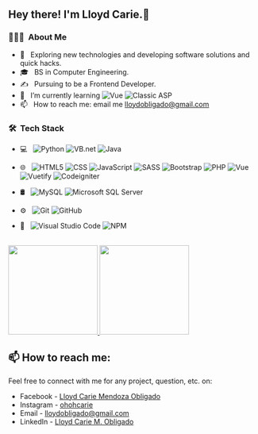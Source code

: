 


<h2> Hey there! I'm Lloyd Carie.👋</h2>




<h3> 👨🏻‍💻 &nbsp;About Me </h3>

- 🤔 &nbsp; Exploring new technologies and developing software solutions and quick hacks.
- 🎓 &nbsp; BS in Computer Engineering.
- ✍️ &nbsp; Pursuing to be a Frontend Developer.
- 🌱 &nbsp; I’m currently learning 
![Vue](https://img.shields.io/badge/-Vue-333333?style=flat&logo=Vue.js) 
![Classic ASP](https://img.shields.io/badge/-Classic%20ASP-333333?style=flat&logo=.net) 
- 📫 &nbsp; How to reach me: email me lloydobligado@gmail.com



<h3> 🛠 &nbsp;Tech Stack</h3>

- 💻 &nbsp;
  ![Python](https://img.shields.io/badge/-Python-333333?style=flat&logo=python)
  ![VB.net](https://img.shields.io/badge/-VBScript-333333?style=flat&logo=.net)
  ![Java](https://img.shields.io/badge/-Java-333333?style=flat&logo=Java&logoColor=007396)

- 🌐 &nbsp;
  ![HTML5](https://img.shields.io/badge/-HTML5-333333?style=flat&logo=HTML5)
  ![CSS](https://img.shields.io/badge/-CSS-333333?style=flat&logo=CSS3&logoColor=1572B6)
  ![JavaScript](https://img.shields.io/badge/-JavaScript-333333?style=flat&logo=javascript)
  ![SASS](https://img.shields.io/badge/-SASS-333333?style=flat&logo=sass)
  ![Bootstrap](https://img.shields.io/badge/-Bootstrap-333333?style=flat&logo=bootstrap)
  ![PHP](https://img.shields.io/badge/-PHP-333333?style=flat&logo=php)
  ![Vue](https://img.shields.io/badge/-Vue-333333?style=flat&logo=Vue.js)
  ![Vuetify](https://img.shields.io/badge/-Vuetify-333333?style=flat&logo=vuetify)
   ![Codeigniter](https://img.shields.io/badge/-Codeigniter-333333?style=flat&logo=codeigniter)
  
- 🛢 &nbsp;
  ![MySQL](https://img.shields.io/badge/-MySQL-333333?style=flat&logo=mysql)
  ![Microsoft SQL Server](https://img.shields.io/badge/-Microsoft%20SQL%20Server-333333?style=flat&logo=Microsoft%20SQL%20Server)

- ⚙️ &nbsp;
  ![Git](https://img.shields.io/badge/-Git-333333?style=flat&logo=git)
  ![GitHub](https://img.shields.io/badge/-GitHub-333333?style=flat&logo=github)

- 🔧 &nbsp;
  ![Visual Studio Code](https://img.shields.io/badge/-Visual%20Studio%20Code-333333?style=flat&logo=visual-studio-code&logoColor=007ACC)
  ![NPM](https://img.shields.io/badge/-npm-333333?style=flat&logo=npm)


<br/>

<a href="https://github.com/lloydobligado">
  <img height="180em" src="https://github-readme-stats.vercel.app/api?username=lloydobligado&theme=buefy&show_icons=true" />
  <img height="180em" src="https://github-readme-stats.vercel.app/api/top-langs/?username=lloydobligado&theme=buefy&layout=compact" />
 
</a>

<br/>

## 📫 How to reach me:

Feel free to connect with me for any project, question, etc. on:
- Facebook - [Lloyd Carie Mendoza Obligado](https://www.facebook.com/lloydcarie/)
- Instagram - [ohohcarie](https://www.instagram.com/ohohcarie/)
- Email - lloydobligado@gmail.com
- LinkedIn - [Lloyd Carie M. Obligado](https://www.linkedin.com/in/lloyd-carie-obligado-0b659a18a/)

